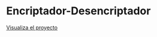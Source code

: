 # Encriptador-Desencriptador

<a href="https://carlosserna05.github.io/Encriptador-Desencriptador/encriptador/index.html">Visualiza el proyecto</a>
